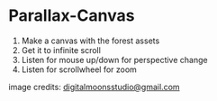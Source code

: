 # Parallax-Canvas

1. Make a canvas with the forest assets
2. Get it to infinite scroll
3. Listen for mouse up/down for perspective change
4. Listen for scrollwheel for zoom


image credits: digitalmoonsstudio@gmail.com